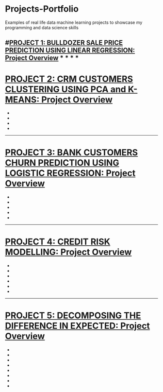 # Projects-Portfolio
Examples of real life data machine learning projects to showcase my programming and data science skills 

#[PROJECT 1: BULLDOZER SALE PRICE PREDICTION USING LINEAR REGRESSION: Project Overview](https://github.com/HermannJoel/Finance/tree/main/Bulldozer%20Sale%20Price%20Prediction)
*
*
*
*
---

# [PROJECT 2: CRM CUSTOMERS CLUSTERING USING PCA and K-MEANS: Project Overview](https://github.com/HermannJoel/Finance/tree/main/Customers%20Clustering%20using%20K-Means)
*
*
*
*
---

# [PROJECT 3: BANK CUSTOMERS CHURN PREDICTION USING LOGISTIC REGRESSION: Project Overview](https://github.com/HermannJoel/Finance/tree/main/Bank_Customers_Churn_Prediction)
*
*
*
*
*
---

# [PROJECT 4: CREDIT RISK MODELLING: Project Overview](https://github.com/HermannJoel/Finance/tree/main/Credit_Risk_Modeling)
*
*
*
*
*
*
---

# [PROJECT 5: DECOMPOSING THE DIFFERENCE IN EXPECTED: Project Overview](https://github.com/HermannJoel/Finance/tree/main/Inflation_Expectation)
*
*
*
*
*
*
*
*
